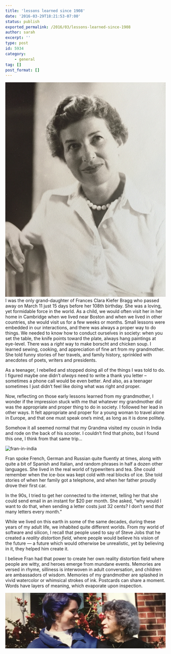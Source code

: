 ```yaml
---
title: 'lessons learned since 1908'
date: '2016-03-29T18:21:53-07:00'
status: publish
exported_permalink: /2016/03/lessons-learned-since-1908
author: sarah
excerpt: ''
type: post
id: 5934
category:
    - general
tag: []
post_format: []
---
```

[![frances-bragg](../../../uploads/2016/03/frances-bragg.png)](https://www.ultrasaurus.com/wp-content/uploads/2016/03/frances-bragg.png)I was the only grand-daughter of Frances Clara Kiefer Bragg who passed away on March 11 just 15 days before her 108th birthday. She was a loving, yet formidable force in the world. As a child, we would often visit her in her home in Cambridge when we lived near Boston and when we lived in other countries, she would visit us for a few weeks or months. Small lessons were embedded in our interactions, and there was always a proper way to do things. We needed to know how to conduct ourselves in society: when you set the table, the knife points toward the plate, always hang paintings at eye-level. There was a *right* way to make borscht and chicken soup. I learned sewing, cooking, and appreciation of fine art from my grandmother. She told funny stories of her travels, and family history, sprinkled with anecdotes of poets, writers and presidents.

As a teenager, I rebelled and stopped doing all of the things I was told to do. I figured maybe one didn’t *always* need to write a thank you letter – sometimes a phone call would be even better. And also, as a teenager sometimes I just didn’t feel like doing what was right and proper.

Now, reflecting on those early lessons learned from my grandmother, I wonder if the impression stuck with me that whatever my grandmother did was the appropriate and proper thing to do in society. I followed her lead in other ways. It felt appropriate and proper for a young woman to travel alone in Europe, and that one must speak one’s mind, as long as it is done politely.

Somehow it all seemed normal that my Grandma visited my cousin in India and rode on the back of his scooter. I couldn’t find that photo, but I found this one, I think from that same trip…

![fran-in-india](../../../uploads/2016/03/fran-in-india.png)

Fran spoke French, German and Russian quite fluently at times, along with quite a bit of Spanish and Italian, and random phrases in half a dozen other languages. She lived in the real world of typewriters and tea. She could remember when the ice-box was kept cold with real blocks of ice. She told stories of when her family got a telephone, and when her father proudly drove their first car.

In the 90s, I tried to get her connected to the internet, telling her that she could send email in an instant for $20 per month. She asked, “why would I want to do that, when sending a letter costs just 32 cents? I don’t send *that* many letters every month.”

While we lived on this earth in some of the same decades, during these years of my adult life, we inhabited quite different worlds. From my world of software and silicon, I recall that people used to say of Steve Jobs that he created a *reality distortion field*, where people would believe his vision of the future — a future which would otherwise be unrealistic, yet by believing in it, they helped him create it.

I believe Fran had that power to create her own reality distortion field where people are witty, and heroes emerge from mundane events. Memories are versed in rhyme, silliness is interwoven in adult conversation, and children are ambassadors of wisdom. Memories of my grandmother are splashed in vivid watercolor or whimsical strokes of ink. Postcards can share a moment. Words have layers of meaning, which evaporate upon inspection.

![sarah-and-fran](../../../uploads/2016/03/sarah-and-fran.png)